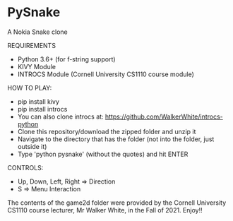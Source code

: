 # PySnake

A Nokia Snake clone

REQUIREMENTS

- Python 3.6+ (for f-string support)
- KIVY Module
- INTROCS Module (Cornell University CS1110 course module)

HOW TO PLAY:

- pip install kivy
- pip install introcs
- You can also clone introcs at: https://github.com/WalkerWhite/introcs-python
- Clone this repository/download the zipped folder and unzip it
- Navigate to the directory that has the folder (not into the folder, just outside it)
- Type 'python pysnake' (without the quotes) and hit ENTER

CONTROLS:

- Up, Down, Left, Right => Direction
- S => Menu Interaction

The contents of the game2d folder were provided by the Cornell University CS1110 course lecturer, Mr Walker White, in the Fall of 2021.
Enjoy!!
